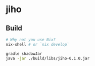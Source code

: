 # jiho

## Build

```sh
# Why not you use Nix?
nix-shell # or `nix develop`

gradle shadowJar
java -jar ./build/libs/jiho-0.1.0.jar
```
